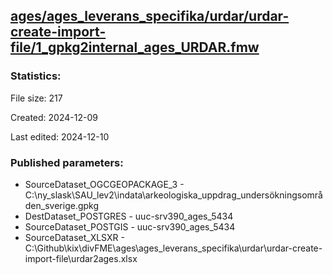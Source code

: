 ﻿## [ages/ages_leverans_specifika/urdar/urdar-create-import-file/1_gpkg2internal_ages_URDAR.fmw](https://github.com/kicki58/kix_working_dir/blob/master/ages/ages_leverans_specifika/urdar/urdar-create-import-file/1_gpkg2internal_ages_URDAR.fmw)

### Statistics:
File size: 217

Created: 2024-12-09

Last edited: 2024-12-10



### Published parameters:
*  SourceDataset_OGCGEOPACKAGE_3    -   C:\ny_slask\SAU_lev2\indata\arkeologiska_uppdrag_undersökningsområden_sverige.gpkg
*  DestDataset_POSTGRES    -   uuc-srv390_ages_5434
*  SourceDataset_POSTGIS    -   uuc-srv390_ages_5434
*  SourceDataset_XLSXR    -   C:\Github\kix\divFME\ages\ages_leverans_specifika\urdar\urdar-create-import-file\urdar2ages.xlsx







